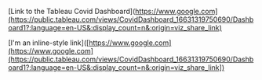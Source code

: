 [Link to the Tableau Covid Dashboard](https://www.google.com](https://public.tableau.com/views/CovidDashboard_16631319750690/Dashboard1?:language=en-US&:display_count=n&:origin=viz_share_link)

[I'm an inline-style link]([https://www.google.com](https://www.google.com](https://public.tableau.com/views/CovidDashboard_16631319750690/Dashboard1?:language=en-US&:display_count=n&:origin=viz_share_link])
